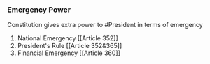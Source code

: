 ### Emergency Power
Constitution gives extra power to #President in terms of emergency
1. National Emergency  [[Article 352]]
2. President's Rule  [[Article 352&365]]
3. Financial Emergency [[Article 360]]